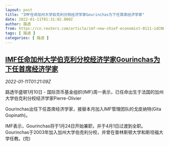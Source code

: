 ```yaml
---
layout: post
title: "IMF任命加州大学伯克利分校经济学家Gourinchas为下任首席经济学家"
date: 2022-01-11T01:31:02.000Z
author: 路透
from: https://cn.reuters.com/article/imf-new-chief-economist-0111-idCNKBS2JL03R
tags: [ 路透 ]
categories: [ 路透 ]
---
```

<!--1641864662000-->
[IMF任命加州大学伯克利分校经济学家Gourinchas为下任首席经济学家](https://cn.reuters.com/article/imf-new-chief-economist-0111-idCNKBS2JL03R)
------

<div>
<div><i>2022-01-11T01:21:09Z</i></div><p>路透华盛顿1月10日 - 国际货币基金组织(IMF)周一表示，已任命出生于法国的加州大学伯克利分校经济学家Pierre-Olivier</p><p>Gourinchas出任下任首席经济学家，接替本月加入IMF管理团队的戈皮纳特(Gita Gopinath)。</p><p>IMF表示，Gourinchas将于1月24日开始兼职，并于4月1日过渡到全职。Gourinchas于2003年加入加州大学伯克利分校，并曾在普林斯顿大学和斯坦福大学任教。(完)</p>
</div>
